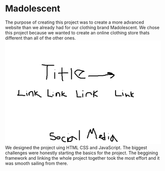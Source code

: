 # Madolescent
The purpose of creating this project was to create a more advanced website than we 
already had for our clothing brand Madolescent. We chose this project because we 
wanted to create an online clothing store thats different than all of the other ones.
![](https://github.com/LucaVeca/Madolescent/blob/master/Documentation/Weekly%20Pictures/final.png?raw=true)
We designed the project uing HTML CSS and JavaScript. The biggest challenges were honestly
starting the basics for the project. The beggining framework and linking the whole project 
together took the most effort and it was smooth sailing from there. 
